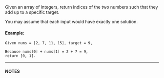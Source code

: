                                                                                                                                                                                                                                                                                                                                                                                                                                                                                                                                                                                                                                                                                      Given an array of integers, return indices of the two numbers such that they add up to a specific target.

You may assume that each input would have exactly one solution.

#### Example:

```
Given nums = [2, 7, 11, 15], target = 9, 

Because nums[0] + nums[1] = 2 + 7 = 9, 
return [0, 1].
```

---

#### NOTES





